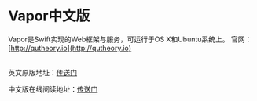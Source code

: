 # Vapor中文版

Vapor是Swift实现的Web框架与服务，可运行于OS X和Ubuntu系统上。
官网：[http://qutheory.io](http://qutheory.io)
<br/>
<br/>

英文原版地址：[传送门](https://vapor.readme.io/)

中文版在线阅读地址：[传送门](https://carymic.gitbooks.io/vapor-chinese/content/)